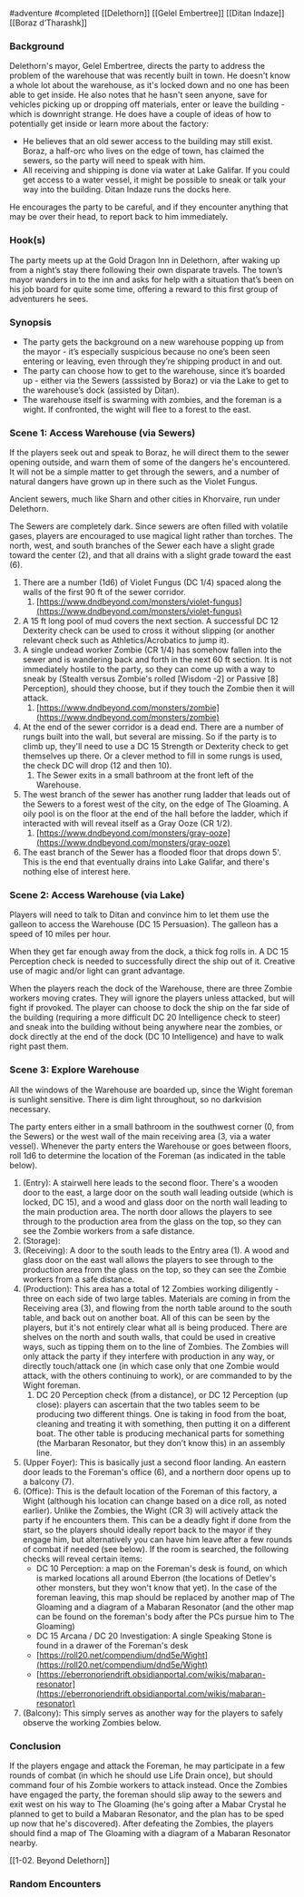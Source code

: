 #adventure #completed [[Delethorn]] [[Gelel Embertree]] [[Ditan Indaze]] [[Boraz d’Tharashk]]

### **Background**

Delethorn's mayor, Gelel Embertree, directs the party to address the problem of the warehouse that was recently built in town. He doesn't know a whole lot about the warehouse, as it's locked down and no one has been able to get inside. He also notes that he hasn't seen anyone, save for vehicles picking up or dropping off materials, enter or leave the building - which is downright strange. He does have a couple of ideas of how to potentially get inside or learn more about the factory:
- He believes that an old sewer access to the building may still exist. Boraz, a half-orc who lives on the edge of town, has claimed the sewers, so the party will need to speak with him.
- All receiving and shipping is done via water at Lake Galifar. If you could get access to a water vessel, it might be possible to sneak or talk your way into the building. Ditan Indaze runs the docks here.

He encourages the party to be careful, and if they encounter anything that may be over their
head, to report back to him immediately.

### **Hook(s)**

The party meets up at the Gold Dragon Inn in Delethorn, after waking up from a night’s stay there following their own disparate travels. The town’s mayor wanders in to the inn and asks for help with a situation that’s been on his job board for quite some time, offering a reward to this first group of adventurers he sees.

### **Synopsis**

- The party gets the background on a new warehouse popping up from the mayor - it’s especially suspicious because no one’s been seen entering or leaving, even through they’re shipping product in and out.
- The party can choose how to get to the warehouse, since it’s boarded up - either via the Sewers (asssisted by Boraz) or via the Lake to get to the warehouse’s dock (assisted by Ditan).
- The warehouse itself is swarming with zombies, and the foreman is a wight. If confronted, the wight will flee to a forest to the east.

### Scene 1: Access Warehouse (via Sewers)

If the players seek out and speak to Boraz, he will direct them to the sewer opening outside, and warn them of some of the dangers he's encountered. It will not be a simple matter to get through the sewers, and a number of natural dangers have grown up in there such as the Violet Fungus.

Ancient sewers, much like Sharn and other cities in Khorvaire, run under Delethorn.

The Sewers are completely dark. Since sewers are often filled with volatile gases, players are encouraged to use magical light rather than torches. The north, west, and south branches of the Sewer each have a slight grade toward the center (2), and that all drains with a slight grade toward the east (6).

1. There are a number (1d6) of Violet Fungus (DC 1/4) spaced along the walls of the first 90 ft of the sewer corridor.
    1. [https://www.dndbeyond.com/monsters/violet-fungus](https://www.dndbeyond.com/monsters/violet-fungus)
2. A 15 ft long pool of mud covers the next section. A successful DC 12 Dexterity check can be used to cross it without slipping (or another relevant check such as Athletics/Acrobatics to jump it).
3. A single undead worker Zombie (CR 1/4) has somehow fallen into the sewer and is wandering back and forth in the next 60 ft section. It is not immediately hostile to the party, so they can come up with a way to sneak by (Stealth versus Zombie's rolled [Wisdom -2] or Passive [8] Perception), should they choose, but if they touch the Zombie then it will attack.
    1. [https://www.dndbeyond.com/monsters/zombie](https://www.dndbeyond.com/monsters/zombie)
4. At the end of the sewer corridor is a dead end. There are a number of rungs built into the wall, but several are missing. So if the party is to climb up, they'll need to use a DC 15 Strength or Dexterity check to get themselves up there. Or a clever method to fill in some rungs is used, the check DC will drop (12 and then 10).
    1. The Sewer exits in a small bathroom at the front left of the Warehouse.
5. The west branch of the sewer has another rung ladder that leads out of the Sewers to a forest west of the city, on the edge of The Gloaming. A oily pool is on the floor at the end of the hall before the ladder, which if interacted with will reveal itself as a Gray Ooze (CR 1/2).
    1. [https://www.dndbeyond.com/monsters/gray-ooze](https://www.dndbeyond.com/monsters/gray-ooze)
6. The east branch of the Sewer has a flooded floor that drops down 5'. This is the end that eventually drains into Lake Galifar, and there's nothing else of interest here.

### Scene 2: Access Warehouse (via Lake)

Players will need to talk to Ditan and convince him to let them use the galleon to access the Warehouse (DC 15 Persuasion). The galleon has a speed of 10 miles per hour.

When they get far enough away from the dock, a thick fog rolls in. A DC 15 Perception check is needed to successfully direct the ship out of it. Creative use of magic and/or light can grant advantage.

When the players reach the dock of the Warehouse, there are three Zombie workers moving crates. They will ignore the players unless attacked, but will fight if provoked. The player can choose to dock the ship on the far side of the building (requiring a more difficult DC 20 Intelligence check to steer) and sneak into the building without being anywhere near the zombies, or dock directly at the end of the dock (DC 10 Intelligence) and have to walk right past them.

### Scene 3: Explore Warehouse

All the windows of the Warehouse are boarded up, since the Wight foreman is sunlight sensitive. There is dim light throughout, so no darkvision necessary.

The party enters either in a small bathroom in the southwest corner (0, from the Sewers) or the west wall of the main receiving area (3, via a water vessel). Whenever the party enters the Warehouse or goes between floors, roll 1d6 to determine the location of the Foreman (as indicated in the table below).

1. (Entry): A stairwell here leads to the second floor. There's a wooden door to the east, a large door on the south wall leading outside (which is locked, DC 15), and a wood and glass door on the north wall leading to the main production area. The north door allows the players to see through to the production area from the glass on the top, so they can see the Zombie workers from a safe distance.
2. (Storage):
3. (Receiving): A door to the south leads to the Entry area (1). A wood and glass door on the east wall allows the players to see through to the production area from the glass on the top, so they can see the Zombie workers from a safe distance.
4. (Production): This area has a total of 12 Zombies working diligently - three on each side of two large tables. Materials are coming in from the Receiving area (3), and flowing from the north table around to the south table, and back out on another boat. All of this can be seen by the players, but it's not entirely clear what all is being produced. There are shelves on the north and south walls, that could be used in creative ways, such as tipping them on to the line of Zombies. The Zombies will only attack the party if they interfere with production in any way, or directly touch/attack one (in which case only that one Zombie would attack, with the others continuing to work), or are commanded to by the Wight foreman.
    1. DC 20 Perception check (from a distance), or DC 12 Perception (up close): players can ascertain that the two tables seem to be producing two different things. One is taking in food from the boat, cleaning and treating it with something, then putting it on a different boat. The other table is producing mechanical parts for something (the Marbaran Resonator, but they don’t know this) in an assembly line.
5. (Upper Foyer): This is basically just a second floor landing. An eastern door leads to the Foreman's office (6), and a northern door opens up to a balcony (7).
6. (Office): This is the default location of the Foreman of this factory, a Wight (although his location can change based on a dice roll, as noted earlier). Unlike the Zombies, the Wight (CR 3) will actively attack the party if he encounters them. This can be a deadly fight if done from the start, so the players should ideally report back to the mayor if they engage him, but alternatively you can have him leave after a few rounds of combat if needed (see below). If the room is searched, the following checks will reveal certain items:
    - DC 10 Perception: a map on the Foreman's desk is found, on which is marked locations all around Eberron (the locations of Detlev's other monsters, but they won't know that yet). In the case of the foreman leaving, this map should be replaced by another map of The Gloaming and a diagram of a Mabaran Resonator (and the other map can be found on the foreman's body after the PCs pursue him to The Gloaming)
    - DC 15 Arcana / DC 20 Investigation: A single Speaking Stone is found in a drawer of the Foreman's desk
    - [https://roll20.net/compendium/dnd5e/Wight](https://roll20.net/compendium/dnd5e/Wight)
    - [https://eberronoriendrift.obsidianportal.com/wikis/mabaran-resonator](https://eberronoriendrift.obsidianportal.com/wikis/mabaran-resonator)
7. (Balcony): This simply serves as another way for the players to safely observe the working Zombies below.

### Conclusion

If the players engage and attack the Foreman, he may participate in a few rounds of combat (in which he should use Life Drain once), but should command four of his Zombie workers to attack instead. Once the Zombies have engaged the party, the foreman should slip away to the sewers and exit west on his way to The Gloaming (he's going after a Mabar Crystal he planned to get to build a Mabaran Resonator, and the plan has to be sped up now that he's discovered). After defeating the Zombies, the players should find a map of The Gloaming with a diagram of a Mabaran Resonator nearby.

[[1-02. Beyond Delethorn]]

### Random Encounters